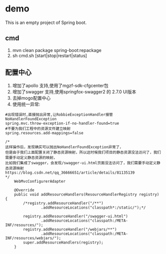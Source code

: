 # demo

This is an empty project of Spring boot.

## cmd
1. mvn clean package spring-boot:repackage
2. sh cmd.sh [start|stop|restart|status]

## 配置中心
1. 增加了apollo 支持,使用了mgzf-sdk-cfgcenter包
2. 增加了swagger 支持,使用springfox-swagger2 的 2.7.0 UI版本
3. 去掉mogo配置中心
4. 使用统一异常:

~~~
#出现错误时,直接抛出异常,让RobbieExceptionHandler接管NoHandlerFoundException
spring.mvc.throw-exception-if-no-handler-found=true
#不要为我们工程中的资源文件建立映射
spring.resources.add-mappings=false

/*
这样操作后，发现确实可以抛出NoHandlerFoundException异常了，
但是由于我们上面配置关闭了静态资源映射，所以这时候我们项目的静态资源没法访问了，我们需要手动定义静态资源的映射，
比如我们集成了swagger，会发现/swagger-ui.html页面没法访问了，我们需要手动定义静态资源映射
https://blog.csdn.net/qq_36666651/article/details/81135139
*/
    WebMvcConfigurerAdapter

    @Override
    public void addResourceHandlers(ResourceHandlerRegistry registry) {
        /*registry.addResourceHandler("/**")
                .addResourceLocations("classpath*:/static/");*/

        registry.addResourceHandler("/swagger-ui.html")
                .addResourceLocations("classpath:/META-INF/resources/");
        registry.addResourceHandler("/webjars/**")
                .addResourceLocations("classpath:/META-INF/resources/webjars/");
        super.addResourceHandlers(registry);
    }
~~~